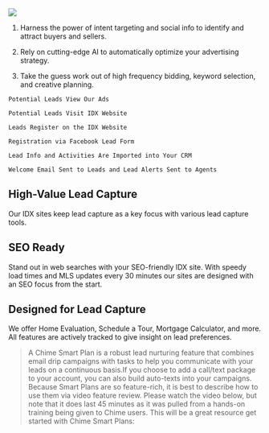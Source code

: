 

<img src='https://static.chimeroi.com/project/help-center/help-center-logo.svg' />
 

1. Harness the power of intent targeting and social info to identify and attract buyers and sellers.

2. Rely on cutting-edge AI to automatically optimize your advertising strategy.

3. Take the guess work out of high frequency bidding, keyword selection, and creative planning.

```
Potential Leads View Our Ads

Potential Leads Visit IDX Website

Leads Register on the IDX Website

Registration via Facebook Lead Form

Lead Info and Activities Are Imported into Your CRM

Welcome Email Sent to Leads and Lead Alerts Sent to Agents
```

## High-Value Lead Capture
Our IDX sites keep lead capture as a key focus with various lead capture tools.

## SEO Ready
Stand out in web searches with your SEO-friendly IDX site. With speedy load times and MLS updates every 30 minutes our sites are designed with an SEO focus from the start.

## Designed for Lead Capture
We offer Home Evaluation, Schedule a Tour, Mortgage Calculator, and more. All features are actively tracked to give insight on lead preferences.

>A Chime Smart Plan is a robust lead nurturing feature that combines email drip campaigns with tasks to help you communicate with your leads on a continuous basis.If you choose to add a call/text package to your account, you can also build auto-texts into your campaigns. Because Smart Plans are so feature-rich, it is best to describe how to use them via video feature review. Please watch the video below, but note that it does last 45 minutes as it was pulled from a hands-on training being given to Chime users. This will be a great resource get started with Chime Smart Plans:

